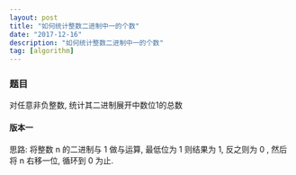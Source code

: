 ```yaml
---
layout: post
title: "如何统计整数二进制中一的个数"
date: "2017-12-16"
description: "如何统计整数二进制中一的个数"
tag: [algorithm]
---
```


### 题目
对任意非负整数, 统计其二进制展开中数位1的总数

#### 版本一
思路: 将整数 n 的二进制与 1 做与运算, 最低位为 1 则结果为 1, 反之则为 0 , 然后将 n 右移一位, 循环到 0 为止.
```
```
